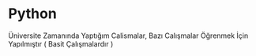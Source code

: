 # Python

Üniversite Zamanında Yaptığım Calismalar, Bazı Calışmalar Öğrenmek İçin Yapılmıştır ( Basit Çalışmalardır )
